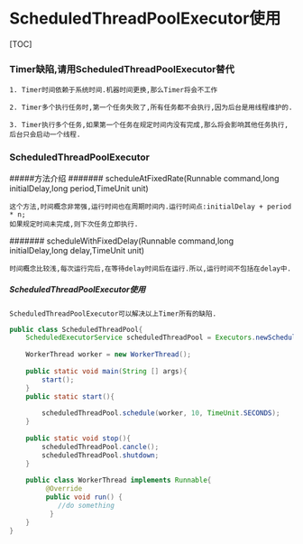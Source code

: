 # ScheduledThreadPoolExecutor使用
[TOC]

### Timer缺陷,请用ScheduledThreadPoolExecutor替代
```
1. Timer时间依赖于系统时间.机器时间更换,那么Timer将会不工作
```
```
2. Timer多个执行任务时,第一个任务失败了,所有任务都不会执行,因为后台是用线程维护的.
```
```
3. Timer执行多个任务,如果第一个任务在规定时间内没有完成,那么将会影响其他任务执行,后台只会启动一个线程.
```

### ScheduledThreadPoolExecutor
#####方法介绍
####### scheduleAtFixedRate(Runnable command,long initialDelay,long period,TimeUnit unit)
```
这个方法,时间概念非常强,运行时间也在周期时间内.运行时间点:initialDelay + period * n;
如果规定时间未完成,则下次任务立即执行.
```

####### scheduleWithFixedDelay(Runnable command,long initialDelay,long delay,TimeUnit unit)
```
时间概念比较浅,每次运行完后,在等待delay时间后在运行.所以,运行时间不包括在delay中.
```

##### ScheduledThreadPoolExecutor使用
```
ScheduledThreadPoolExecutor可以解决以上Timer所有的缺陷.
```
```java
public class ScheduledThreadPool{
	ScheduledExecutorService scheduledThreadPool = Executors.newScheduledThreadPool(5);
    
    WorkerThread worker = new WorkerThread();
    
	public static void main(String [] args){
    	start();
    }
	public static start(){
    	
 		scheduledThreadPool.schedule(worker, 10, TimeUnit.SECONDS);
    }
    
    public static void stop(){
    	scheduledThreadPool.cancle();
        scheduledThreadPool.shutdown;
    }
    
    public class WorkerThread implements Runnable{
   		 @Override
   		 public void run() {
         	//do something
  		  }
	}
}
```









